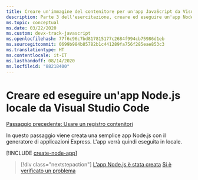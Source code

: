 ```yaml
---
title: Creare un'immagine del contenitore per un'app JavaScript da Visual Studio Code
description: Parte 3 dell'esercitazione, creare ed eseguire un'app Node.js in locale
ms.topic: conceptual
ms.date: 03/22/2020
ms.custom: devx-track-javascript
ms.openlocfilehash: 77f6c96c7bd817815177c2684f994cb75986d1eb
ms.sourcegitcommit: 0699b984b85782b1c441289fa756f285eae853c3
ms.translationtype: HT
ms.contentlocale: it-IT
ms.lasthandoff: 08/14/2020
ms.locfileid: "88218400"
---
```

# <a name="create-and-run-a-local-nodejs-app-from-visual-studio-code"></a>Creare ed eseguire un'app Node.js locale da Visual Studio Code

[Passaggio precedente: Usare un registro contenitori](tutorial-vscode-docker-node-02.md)

In questo passaggio viene creata una semplice app Node.js con il generatore di applicazioni Express. L'app verrà quindi eseguita in locale.

[!INCLUDE [create-node-app](includes/create-node-app.md)]

> [!div class="nextstepaction"]
> [L'app Node.js è stata creata](tutorial-vscode-docker-node-04.md) [Si è verificato un problema](https://www.research.net/r/PWZWZ52?tutorial=node-deployment-azureappservice&step=create-app)
